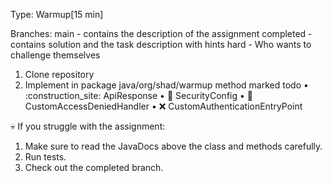 Type:  Warmup[15 min]

Branches:
main - contains the description of the assignment
completed - contains solution and the task description with hints
hard - Who wants to challenge themselves

1. Clone repository 
2. Implement in package java/org/shad/warmup method marked todo
	•	:construction_site: ApiResponse
	•	:closed_lock_with_key: SecurityConfig
	•	:no_entry_sign: CustomAccessDeniedHandler
	•	:x: CustomAuthenticationEntryPoint
 
:skull:  If you struggle with the assignment:
1. Make sure to read the JavaDocs above the class and methods carefully.
2. Run tests.
3. Check out the completed branch. 